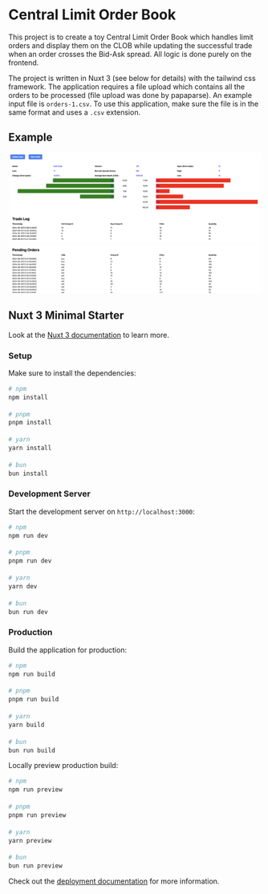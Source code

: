 # Central Limit Order Book

This project is to create a toy Central Limit Order Book which handles limit orders and display them on the CLOB while updating the successful trade when an order crosses the Bid-Ask spread. All logic is done purely on the frontend.

The project is written in Nuxt 3 (see below for details) with the tailwind css framework. The application requires a file upload which contains all the orders to be processed (file upload was done by papaparse). An example input file is `orders-1.csv`. To use this application, make sure the file is in the same format and uses a `.csv` extension.

## Example

![Alt text](/examples/Screenshot.png?raw=true "Example Screenshot")

## Nuxt 3 Minimal Starter

Look at the [Nuxt 3 documentation](https://nuxt.com/docs/getting-started/introduction) to learn more.

### Setup

Make sure to install the dependencies:

```bash
# npm
npm install

# pnpm
pnpm install

# yarn
yarn install

# bun
bun install
```

### Development Server

Start the development server on `http://localhost:3000`:

```bash
# npm
npm run dev

# pnpm
pnpm run dev

# yarn
yarn dev

# bun
bun run dev
```

### Production

Build the application for production:

```bash
# npm
npm run build

# pnpm
pnpm run build

# yarn
yarn build

# bun
bun run build
```

Locally preview production build:

```bash
# npm
npm run preview

# pnpm
pnpm run preview

# yarn
yarn preview

# bun
bun run preview
```

Check out the [deployment documentation](https://nuxt.com/docs/getting-started/deployment) for more information.
